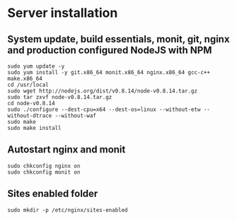 # Server installation

## System update, build essentials, monit, git, nginx and production configured NodeJS with NPM

    sudo yum update -y
    sudo yum install -y git.x86_64 monit.x86_64 nginx.x86_64 gcc-c++ make.x86_64
    cd /usr/local
    sudo wget http://nodejs.org/dist/v0.8.14/node-v0.8.14.tar.gz
    sudo tar zxvf node-v0.8.14.tar.gz
    cd node-v0.8.14
    sudo ./configure --dest-cpu=x64 --dest-os=linux --without-etw --without-dtrace --without-waf
    sudo make
    sudo make install

## Autostart nginx and monit

    sudo chkconfig nginx on
    sudo chkconfig monit on

## Sites enabled folder

    sudo mkdir -p /etc/nginx/sites-enabled
